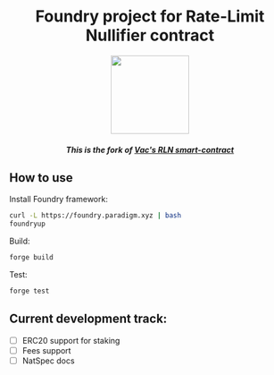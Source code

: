 <h1 align=center>Foundry project for Rate-Limit Nullifier contract</h1>

<p align="center">
    <img src="https://github.com/Rate-Limiting-Nullifier/rln-contract/workflows/Tests/badge.svg" width="140">
</p>

<h4 align=center><i>This is the fork of <a href="https://github.com/vacp2p/rln-contract">Vac's RLN smart-contract</a></i></h4>

## How to use

Install Foundry framework:
```bash
curl -L https://foundry.paradigm.xyz | bash
foundryup
```

Build:
```bash
forge build
```

Test:
```bash
forge test
```

## Current development track:
* [ ] ERC20 support for staking
* [ ] Fees support
* [ ] NatSpec docs